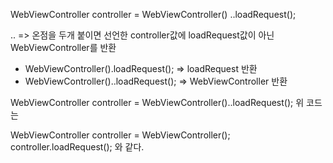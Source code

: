 WebViewController controller = WebViewController()
    ..loadRequest();

.. => 온점을 두개 붙이면 선언한 controller값에 loadRequest값이 아닌 WebViewController를 반환

- WebViewController().loadRequest();
=> loadRequest 반환
- WebViewController()..loadRequest();
=> WebViewController 반환

WebViewController controller = WebViewController()..loadRequest();
위 코드는

WebViewController controller = WebViewController();
controller.loadRequest();
와 같다.